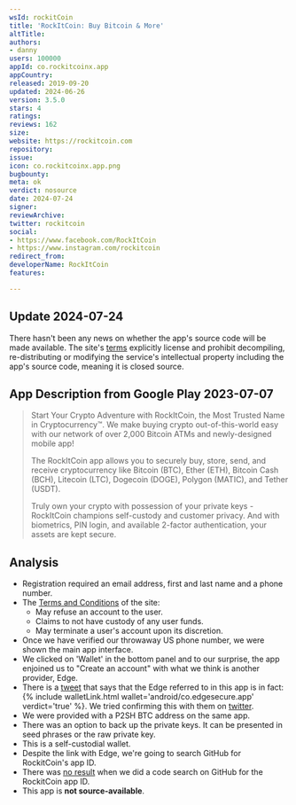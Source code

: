 ```yaml
---
wsId: rockitCoin
title: 'RockItCoin: Buy Bitcoin & More'
altTitle: 
authors:
- danny
users: 100000
appId: co.rockitcoinx.app
appCountry: 
released: 2019-09-20
updated: 2024-06-26
version: 3.5.0
stars: 4
ratings: 
reviews: 162
size: 
website: https://rockitcoin.com
repository: 
issue: 
icon: co.rockitcoinx.app.png
bugbounty: 
meta: ok
verdict: nosource
date: 2024-07-24
signer: 
reviewArchive: 
twitter: rockitcoin
social:
- https://www.facebook.com/RockItCoin
- https://www.instagram.com/rockitcoin
redirect_from: 
developerName: RockItCoin
features: 

---
```


## Update 2024-07-24

There hasn't been any news on whether the app's source code will be made available. The site's [terms](https://www.rockitcoin.com/terms-of-service/) explicitly license and prohibit decompiling, re-distributing or modifying the service's intellectual property including the app's source code, meaning it is closed source. 

## App Description from Google Play 2023-07-07

> Start Your Crypto Adventure with RockItCoin, the Most Trusted Name in Cryptocurrency™. We make buying crypto out-of-this-world easy with our network of over 2,000 Bitcoin ATMs and newly-designed mobile app!
>
> The RockItCoin app allows you to securely buy, store, send, and receive cryptocurrency like Bitcoin (BTC), Ether (ETH), Bitcoin Cash (BCH), Litecoin (LTC), Dogecoin (DOGE), Polygon (MATIC), and Tether (USDT).
>
> Truly own your crypto with possession of your private keys - RockItCoin champions self-custody and customer privacy. And with biometrics, PIN login, and available 2-factor authentication, your assets are kept secure.

## Analysis

- Registration required an email address, first and last name and a phone number.
- The [Terms and Conditions](https://www.rockitcoin.com/terms-of-service/) of the site:
  - May refuse an account to the user.
  - Claims to not have custody of any user funds.
  - May terminate a user's account upon its discretion.
- Once we have verified our throwaway US phone number, we were shown the main app interface.
- We clicked on 'Wallet' in the bottom panel and to our surprise, the app enjoined us to "Create an account" with what we think is another provider, Edge.
- There is a [tweet](https://twitter.com/TheRealXMoney/status/1534693878439325698) that says that the Edge referred to in this app is in fact: {% include walletLink.html wallet='android/co.edgesecure.app' verdict='true' %}. We tried confirming this with them on [twitter](https://twitter.com/BitcoinWalletz/status/1677267338972872706).
- We were provided with a P2SH BTC address on the same app.
- There was an option to back up the private keys. It can be presented in seed phrases or the raw private key.
- This is a self-custodial wallet.
- Despite the link with Edge, we're going to search GitHub for RockitCoin's app ID.
- There was [no result](https://github.com/search?q=co.rockitcoinx.app&type=code) when we did a code search on GitHub for the RockitCoin app ID.
- This app is **not source-available**.
